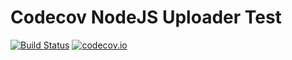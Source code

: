 # Codecov NodeJS Uploader Test

[![Build Status][travis-image]][travis-url] [![codecov.io](https://codecov.io/github/avenqq/codecov-node/coverage.svg?branch=master)](https://codecov.io/github/avenqq/codecov-node?branch=master)

[travis-image]: https://travis-ci.org/avenqq/codecov-node.svg?branch=master
[travis-url]: https://travis-ci.org/avenqq/codecov-node

